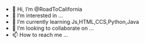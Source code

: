 - 👋 Hi, I’m @RoadToCalifornia
- 👀 I’m interested in ...
- 🌱 I’m currently learning Js,HTML,CCS,Python,Java
- 💞️ I’m looking to collaborate on ...
- 📫 How to reach me ...

<!---
RoadToCalifornia/RoadToCalifornia is a ✨ special ✨ repository because its `README.md` (this file) appears on your GitHub profile.
You can click the Preview link to take a look at your changes.
--->
